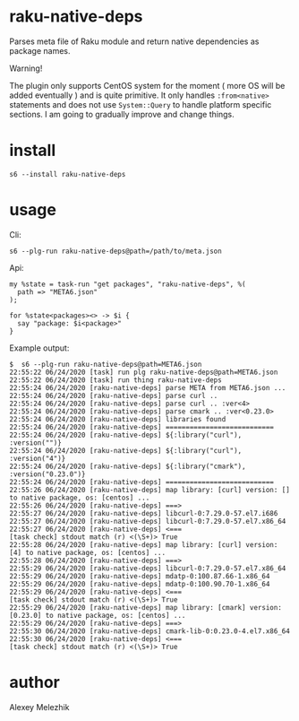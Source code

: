 # raku-native-deps

Parses meta file of Raku module and return native dependencies as package names.

Warning!

The plugin only supports CentOS system for the moment ( more OS will be added eventually ) and is quite primitive.
It only handles `:from<native>` statements and does not use `System::Query` to handle platform specific sections.
I am going to gradually improve and change things.


# install

    s6 --install raku-native-deps

# usage


Cli:

    s6 --plg-run raku-native-deps@path=/path/to/meta.json

Api:

    my %state = task-run "get packages", "raku-native-deps", %(
      path => "META6.json"
    );

    for %state<packages><> -> $i {
      say "package: $i<package>"
    }

Example output:

    $  s6 --plg-run raku-native-deps@path=META6.json
    22:55:22 06/24/2020 [task] run plg raku-native-deps@path=META6.json
    22:55:22 06/24/2020 [task] run thing raku-native-deps
    22:55:24 06/24/2020 [raku-native-deps] parse META from META6.json ...
    22:55:24 06/24/2020 [raku-native-deps] parse curl .. 
    22:55:24 06/24/2020 [raku-native-deps] parse curl .. :ver<4>
    22:55:24 06/24/2020 [raku-native-deps] parse cmark .. :ver<0.23.0>
    22:55:24 06/24/2020 [raku-native-deps] libraries found
    22:55:24 06/24/2020 [raku-native-deps] ===========================
    22:55:24 06/24/2020 [raku-native-deps] ${:library("curl"), :version("")}
    22:55:24 06/24/2020 [raku-native-deps] ${:library("curl"), :version("4")}
    22:55:24 06/24/2020 [raku-native-deps] ${:library("cmark"), :version("0.23.0")}
    22:55:24 06/24/2020 [raku-native-deps] ===========================
    22:55:26 06/24/2020 [raku-native-deps] map library: [curl] version: [] to native package, os: [centos] ...
    22:55:26 06/24/2020 [raku-native-deps] ===>
    22:55:27 06/24/2020 [raku-native-deps] libcurl-0:7.29.0-57.el7.i686
    22:55:27 06/24/2020 [raku-native-deps] libcurl-0:7.29.0-57.el7.x86_64
    22:55:27 06/24/2020 [raku-native-deps] <===
    [task check] stdout match (r) <(\S+)> True
    22:55:28 06/24/2020 [raku-native-deps] map library: [curl] version: [4] to native package, os: [centos] ...
    22:55:28 06/24/2020 [raku-native-deps] ===>
    22:55:29 06/24/2020 [raku-native-deps] libcurl-0:7.29.0-57.el7.x86_64
    22:55:29 06/24/2020 [raku-native-deps] mdatp-0:100.87.66-1.x86_64
    22:55:29 06/24/2020 [raku-native-deps] mdatp-0:100.90.70-1.x86_64
    22:55:29 06/24/2020 [raku-native-deps] <===
    [task check] stdout match (r) <(\S+)> True
    22:55:29 06/24/2020 [raku-native-deps] map library: [cmark] version: [0.23.0] to native package, os: [centos] ...
    22:55:29 06/24/2020 [raku-native-deps] ===>
    22:55:30 06/24/2020 [raku-native-deps] cmark-lib-0:0.23.0-4.el7.x86_64
    22:55:30 06/24/2020 [raku-native-deps] <===
    [task check] stdout match (r) <(\S+)> True

# author

Alexey Melezhik
